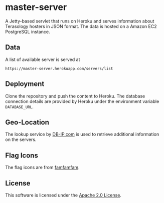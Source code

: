 master-server
=========

A Jetty-based servlet that runs on Heroku and serves information about Terasology hosters in JSON format.
The data is hosted on a Amazon EC2 PostgreSQL instance.

Data
-----------
A list of available server is served at 

    https://master-server.herokuapp.com/servers/list

Deployment
-------------

Clone the repository and push the content to Heroku. The database connection details are provided by Heroku under the environment variable `DATABASE_URL`.


Geo-Location
-------------

The lookup service by [DB-IP.com](https://db-ip.com/) is used to retrieve additional information on the servers.


Flag Icons
-------------

The flag icons are from [famfamfam](http://www.famfamfam.com/lab/icons/flags/).

License
-------------

This software is licensed under the [Apache 2.0 License](http://www.apache.org/licenses/LICENSE-2.0.html).
